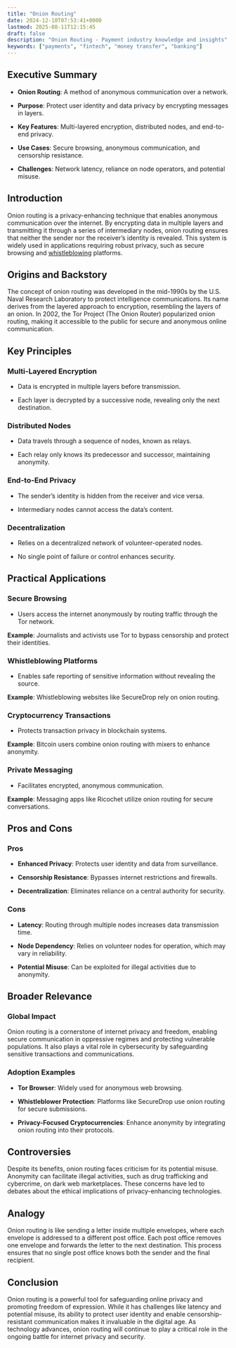 ```yaml
---
title: "Onion Routing"
date: 2024-12-10T07:53:41+0000
lastmod: 2025-08-11T12:15:45
draft: false
description: "Onion Routing - Payment industry knowledge and insights"
keywords: ["payments", "fintech", "money transfer", "banking"]
---
```


## Executive Summary

- **Onion Routing**: A method of anonymous communication over a network.

- **Purpose**: Protect user identity and data privacy by encrypting messages in layers.

- **Key Features**: Multi-layered encryption, distributed nodes, and end-to-end privacy.

- **Use Cases**: Secure browsing, anonymous communication, and censorship resistance.

- **Challenges**: Network latency, reliance on node operators, and potential misuse.

## Introduction

Onion routing is a privacy-enhancing technique that enables anonymous communication over the internet. By encrypting data in multiple layers and transmitting it through a series of intermediary nodes, onion routing ensures that neither the sender nor the receiver’s identity is revealed. This system is widely used in applications requiring robust privacy, such as secure browsing and [whistleblowing](https://faisalkhanllc.xyz/resources/payments-wiki/w/whistleblowing/) platforms.

## Origins and Backstory

The concept of onion routing was developed in the mid-1990s by the U.S. Naval Research Laboratory to protect intelligence communications. Its name derives from the layered approach to encryption, resembling the layers of an onion. In 2002, the Tor Project (The Onion Router) popularized onion routing, making it accessible to the public for secure and anonymous online communication.

## Key Principles

### Multi-Layered Encryption

- Data is encrypted in multiple layers before transmission.

- Each layer is decrypted by a successive node, revealing only the next destination.

### Distributed Nodes

- Data travels through a sequence of nodes, known as relays.

- Each relay only knows its predecessor and successor, maintaining anonymity.

### End-to-End Privacy

- The sender’s identity is hidden from the receiver and vice versa.

- Intermediary nodes cannot access the data’s content.

### Decentralization

- Relies on a decentralized network of volunteer-operated nodes.

- No single point of failure or control enhances security.

## Practical Applications

### Secure Browsing

- Users access the internet anonymously by routing traffic through the Tor network.

**Example**: Journalists and activists use Tor to bypass censorship and protect their identities.

### Whistleblowing Platforms

- Enables safe reporting of sensitive information without revealing the source.

**Example**: Whistleblowing websites like SecureDrop rely on onion routing.

### Cryptocurrency Transactions

- Protects transaction privacy in blockchain systems.

**Example**: Bitcoin users combine onion routing with mixers to enhance anonymity.

### Private Messaging

- Facilitates encrypted, anonymous communication.

**Example**: Messaging apps like Ricochet utilize onion routing for secure conversations.

## Pros and Cons

### Pros

- **Enhanced Privacy**: Protects user identity and data from surveillance.

- **Censorship Resistance**: Bypasses internet restrictions and firewalls.

- **Decentralization**: Eliminates reliance on a central authority for security.

### Cons

- **Latency**: Routing through multiple nodes increases data transmission time.

- **Node Dependency**: Relies on volunteer nodes for operation, which may vary in reliability.

- **Potential Misuse**: Can be exploited for illegal activities due to anonymity.

## Broader Relevance

### Global Impact

Onion routing is a cornerstone of internet privacy and freedom, enabling secure communication in oppressive regimes and protecting vulnerable populations. It also plays a vital role in cybersecurity by safeguarding sensitive transactions and communications.

### Adoption Examples

- **Tor Browser**: Widely used for anonymous web browsing.

- **Whistleblower Protection**: Platforms like SecureDrop use onion routing for secure submissions.

- **Privacy-Focused Cryptocurrencies**: Enhance anonymity by integrating onion routing into their protocols.

## Controversies

Despite its benefits, onion routing faces criticism for its potential misuse. Anonymity can facilitate illegal activities, such as drug trafficking and cybercrime, on dark web marketplaces. These concerns have led to debates about the ethical implications of privacy-enhancing technologies.

## Analogy

Onion routing is like sending a letter inside multiple envelopes, where each envelope is addressed to a different post office. Each post office removes one envelope and forwards the letter to the next destination. This process ensures that no single post office knows both the sender and the final recipient.

## Conclusion

Onion routing is a powerful tool for safeguarding online privacy and promoting freedom of expression. While it has challenges like latency and potential misuse, its ability to protect user identity and enable censorship-resistant communication makes it invaluable in the digital age. As technology advances, onion routing will continue to play a critical role in the ongoing battle for internet privacy and security.